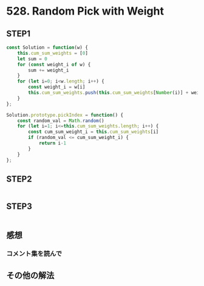 # 528. Random Pick with Weight

## STEP1

```javascript
const Solution = function(w) {
    this.cum_sum_weights = [0]
    let sum = 0
    for (const weight_i of w) {
        sum += weight_i
    }
    for (let i=0; i<w.length; i++) {
        const weight_i = w[i]
        this.cum_sum_weights.push(this.cum_sum_weights[Number(i)] + weight_i / sum)
    }
};

Solution.prototype.pickIndex = function() {
    const random_val = Math.random()
    for (let i=1; i<=this.cum_sum_weights.length; i++) {
        const cum_sum_weight_i = this.cum_sum_weights[i]
        if (random_val <= cum_sum_weight_i) {
            return i-1
        }
    }
};
```

## STEP2

```javascript
```

## STEP3

```javascript
```

## 感想

### コメント集を読んで

## その他の解法
